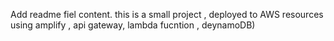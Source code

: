 Add readme fiel content. this is a small project , deployed to AWS resources using amplify , api gateway, lambda fucntion , deynamoDB)